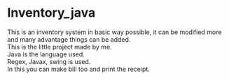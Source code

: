 # Inventory_java

This is an inventory system in basic way possible, it can be modified more and many advantage things can be added.
<br/>  This is the little project made by me.
<br/>Java is the language used. 
<br/>Regex, Javax, swing is used.
<br/> In this you can make bill too and print the receipt.
